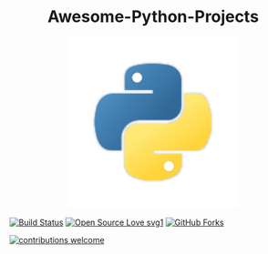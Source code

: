 <h1 align="center">Awesome-Python-Projects</h1>
<a href="#">
  <div align="center">
    <img src="image.png" width='300'/>
  </div>
</a> 

[![Build Status](https://img.shields.io/badge/Build-Passing-brightgreen.svg?style=for-the-badge&logo=appveyor)](#)
[![Open Source Love svg1](https://badges.frapsoft.com/os/v1/open-source.svg?v=103)](#)
[![GitHub Forks](https://img.shields.io/github/forks/Sadiqabubakar526/Visual-and-EDA-of-Corona-Virus.svg?style=social&label=Fork&maxAge=2592000)](https://github.com/Sadiqabubakar526/Awesome-Python-Projetcs/fork)

[![contributions welcome](https://img.shields.io/badge/contributions-welcome-brightgreen.svg?style=flat&label=Contributions&colorA=red&colorB=black	)](#)
